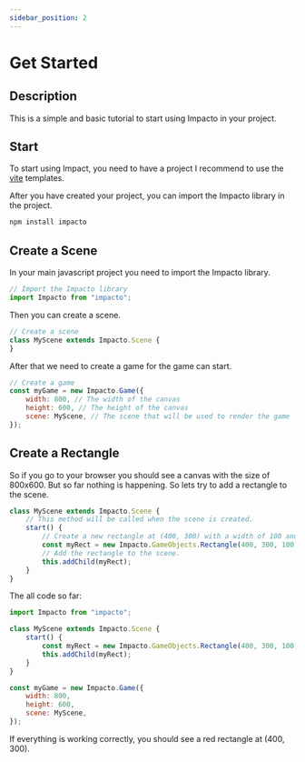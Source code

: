 ```yaml
---
sidebar_position: 2
---
```


# Get Started

## Description

This is a simple and basic tutorial to start using Impacto in your project.

## Start

To start using Impact, you need to have a project I recommend to use the [vite](https://vitejs.dev/) templates.

After you have created your project, you can import the Impacto library in the project.

```bash
npm install impacto
```

## Create a Scene

In your main javascript project you need to import the Impacto library.

```javascript
// Import the Impacto library
import Impacto from "impacto";
```

Then you can create a scene.

```javascript
// Create a scene
class MyScene extends Impacto.Scene {
}
```

After that we need to create a game for the game can start.

```javascript
// Create a game
const myGame = new Impacto.Game({
	width: 800, // The width of the canvas
	height: 600, // The height of the canvas
	scene: MyScene, // The scene that will be used to render the game
});
```


## Create a Rectangle

So if you go to your browser you should see a canvas with the size of 800x600. But so far nothing is happening. So lets try to add a rectangle to the scene.

```javascript
class MyScene extends Impacto.Scene {
	// This method will be called when the scene is created.
	start() {
		// Create a new rectangle at (400, 300) with a width of 100 and a height of 100 and a color of red.
		const myRect = new Impacto.GameObjects.Rectangle(400, 300, 100, 100, "#ff0000"); 
		// Add the rectangle to the scene.
		this.addChild(myRect); 
	}
}
```

The all code so far:

```javascript
import Impacto from "impacto";

class MyScene extends Impacto.Scene {
	start() {
		const myRect = new Impacto.GameObjects.Rectangle(400, 300, 100, 100, "#ff0000"); 
		this.addChild(myRect); 
	}
}

const myGame = new Impacto.Game({
	width: 800,
	height: 600,
	scene: MyScene,
});
```

If everything is working correctly, you should see a red rectangle at (400, 300).
